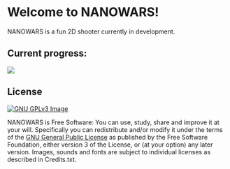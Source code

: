 # Welcome to NANOWARS!

NANOWARS is a fun 2D shooter currently in development.

## Current progress:

![](/resources/screenshots/0.1.0/destructable-terrain.gif)

## License
[![GNU GPLv3 Image](https://www.gnu.org/graphics/gplv3-127x51.png)](http://www.gnu.org/licenses/gpl-3.0.en.html)  

NANOWARS is Free Software: You can use, study, share and improve it at your
will. Specifically you can redistribute and/or modify it under the terms of the
[GNU General Public License](https://www.gnu.org/licenses/gpl.html) as
published by the Free Software Foundation, either version 3 of the License, or
(at your option) any later version. Images, sounds and fonts are subject to individual licenses as described in Credits.txt.
